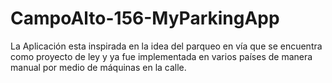 # CampoAlto-156-MyParkingApp
La Aplicación esta inspirada en la idea del parqueo en vía que se encuentra como proyecto de ley y ya fue implementada en varios países de manera manual por medio de máquinas en la calle.
